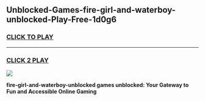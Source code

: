 
## Unblocked-Games-fire-girl-and-waterboy-unblocked-Play-Free-1d0g6
<h3>
<a href="https://premium76.site?title=fire-girl-and-waterboy-unblocked&ref=12A">CLICK TO PLAY</a></h3>
<hr>

<h3>
<a href="https://premium76.site?title=fire-girl-and-waterboy-unblocked&ref=12A">CLICK 2 PLAY</a>
  
</h3>

<a href="https://premium76.site?title=fire-girl-and-waterboy-unblocked&ref=12A"><img src="https://clearcache.store/games.png"></a>


**fire-girl-and-waterboy-unblocked games unblocked: Your Gateway to Fun and Accessible Online Gaming**

